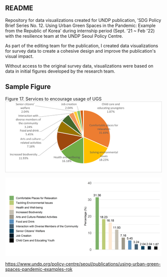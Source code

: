 ## README

Repository for data visualizations created for UNDP publication, 'SDG Policy Brief Series No. 12. Using Urban Green Spaces in the Pandemic: Example from the Republic of Korea' during internship period (Sept. '21 ~ Feb '22) with the resilience team at the UNDP Seoul Policy Centre.

As part of the editing team for the publication, I created data visualizations for survey data to create a cohesive design and improve the publication's visual impact.

Without access to the original survey data, visualizations were based on data in initial figures developed by the research team. 
## Sample Figure ##


Figure 17. Services to encourage usage of UGS
![png](figures/fig17or.png) 

![png](figures/fig17.png) 
 
 
 


https://www.undp.org/policy-centre/seoul/publications/using-urban-green-spaces-pandemic-examples-rok 


